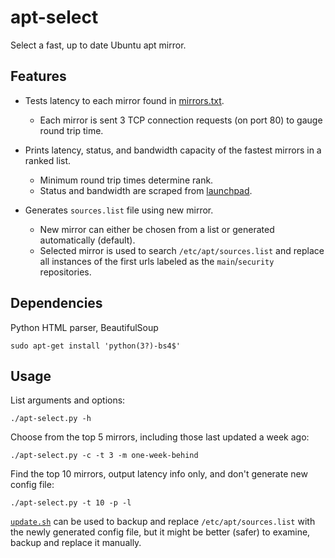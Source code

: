 apt-select
========

Select a fast, up to date Ubuntu apt mirror.

Features
-----------

- Tests latency to each mirror found in [mirrors.txt](http://mirrors.ubuntu.com/mirrors.txt).
    - Each mirror is sent 3 TCP connection requests (on port 80) to gauge round trip time.

- Prints latency, status, and bandwidth capacity of the fastest mirrors in a ranked list.
    - Minimum round trip times determine rank.
    - Status and bandwidth are scraped from [launchpad](https://launchpad.net/ubuntu/+archivemirrors).

- Generates `sources.list` file using new mirror.
    - New mirror can either be chosen from a list or generated automatically (default).
    - Selected mirror is used to search `/etc/apt/sources.list` and replace all instances of the first urls labeled as the `main`/`security` repositories.

Dependencies
------------

Python HTML parser, BeautifulSoup

    sudo apt-get install 'python(3?)-bs4$'

Usage
-----

List arguments and options:

    ./apt-select.py -h

Choose from the top 5 mirrors, including those last updated a week ago:

    ./apt-select.py -c -t 3 -m one-week-behind

Find the top 10 mirrors, output latency info only, and don't generate new config file:

    ./apt-select.py -t 10 -p -l

[`update.sh`](https://github.com/jblakeman/apt-select/blob/master/update.sh) can be used to backup and replace `/etc/apt/sources.list` with the newly generated config file, but it might be better (safer) to examine, backup and replace it manually.

